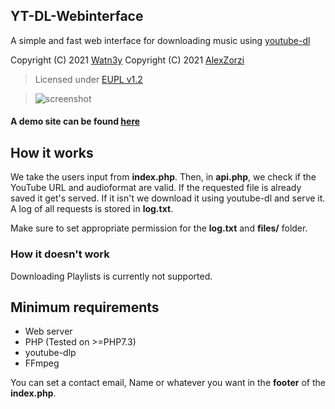 ## YT-DL-Webinterface
A simple and fast web interface for downloading music using [youtube-dl](https://github.com/ytdl-org/youtube-dl)

Copyright (C) 2021 [Watn3y](https://github.com/Watn3y/)
Copyright (C) 2021 [AlexZorzi](https://github.com/AlexZorzi)

> Licensed under [EUPL v1.2](https://github.com/Watn3y/YT-DL-Webinterface/blob/master/LICENSE)

> ![screenshot](https://user-images.githubusercontent.com/64812615/113632442-71368e80-966b-11eb-985d-87876880f71e.png)

#### A demo site can be found [here](https://ytdl.watn3y.net/)

## How it works
We take the users input from __index.php__. Then, in __api.php__, we check if the YouTube URL and audioformat are valid. If the requested file is already saved it get's served. If it isn't we download it using youtube-dl and serve it.
A log of all requests is stored in __log.txt__.

Make sure to set appropriate permission for the __log.txt__ and __files/__ folder.

### How it doesn't work
Downloading Playlists is currently not supported.

## Minimum requirements
- Web server
- PHP (Tested on >=PHP7.3)
- youtube-dlp
- FFmpeg

You can set a contact email, Name or whatever you want in the __footer__ of the __index.php__.
